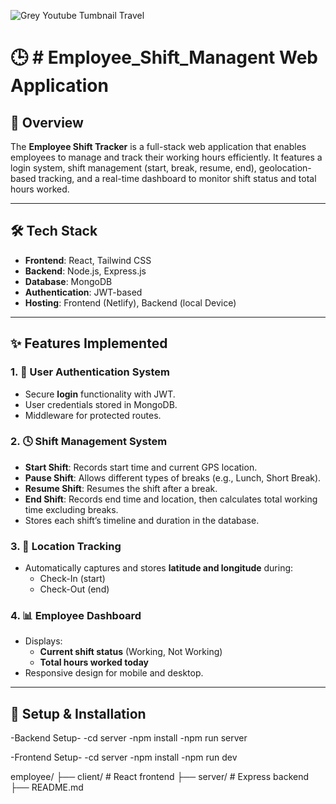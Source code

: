 
![Grey Youtube Tumbnail Travel](https://github.com/user-attachments/assets/aa93afe2-4744-462b-9a47-b9392c2407a9)

# 🕒 # Employee_Shift_Managent Web Application

## 🚀 Overview

The **Employee Shift Tracker** is a full-stack web application that enables employees to manage and track their working hours efficiently. It features a login system, shift management (start, break, resume, end), geolocation-based tracking, and a real-time dashboard to monitor shift status and total hours worked.

---

## 🛠️ Tech Stack

- **Frontend**: React, Tailwind CSS
- **Backend**: Node.js, Express.js
- **Database**: MongoDB
- **Authentication**: JWT-based
- **Hosting**: Frontend (Netlify), Backend (local Device)

---

## ✨ Features Implemented

### 1. 🔐 User Authentication System

- Secure **login** functionality with JWT.
- User credentials stored in MongoDB.
- Middleware for protected routes.

### 2. 🕓 Shift Management System

- **Start Shift**: Records start time and current GPS location.
- **Pause Shift**: Allows different types of breaks (e.g., Lunch, Short Break).
- **Resume Shift**: Resumes the shift after a break.
- **End Shift**: Records end time and location, then calculates total working time excluding breaks.
- Stores each shift’s timeline and duration in the database.

### 3. 📍 Location Tracking

- Automatically captures and stores **latitude and longitude** during:
  - Check-In (start)
  - Check-Out (end)

### 4. 📊 Employee Dashboard

- Displays:
  - **Current shift status** (Working, Not Working)
  - **Total hours worked today**
- Responsive design for mobile and desktop.

---

## 🔧 Setup & Installation

-Backend Setup-
-cd server
-npm install
-npm run server

-Frontend Setup-
-cd server
-npm install
-npm run dev

employee/
├── client/ # React frontend
├── server/ # Express backend
├── README.md
